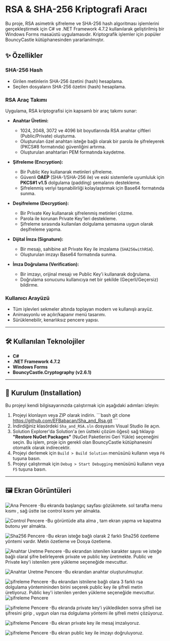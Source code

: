 # RSA & SHA-256 Kriptografi Aracı

Bu proje, RSA asimetrik şifreleme ve SHA-256 hash algoritması işlemlerini gerçekleştirmek için C# ve .NET Framework 4.7.2 kullanılarak geliştirilmiş bir Windows Forms masaüstü uygulamasıdır. Kriptografik işlemler için popüler BouncyCastle kütüphanesinden yararlanılmıştır.

## ✨ Özellikler

### SHA-256 Hash
* Girilen metinlerin SHA-256 özetini (hash) hesaplama.
* Seçilen dosyaların SHA-256 özetini (hash) hesaplama.

### RSA Araç Takımı
Uygulama, RSA kriptografisi için kapsamlı bir araç takımı sunar:

* **Anahtar Üretimi:**
    * 1024, 2048, 3072 ve 4096 bit boyutlarında RSA anahtar çiftleri (Public/Private) oluşturma.
    * Oluşturulan özel anahtarı isteğe bağlı olarak bir parola ile şifreleyerek (PKCS#8 formatında) güvenliğini artırma.
    * Oluşturulan anahtarları PEM formatında kaydetme.

* **Şifreleme (Encryption):**
    * Bir Public Key kullanarak metinleri şifreleme.
    * Güvenli **OAEP** (SHA-1/SHA-256 ile) ve eski sistemlerle uyumluluk için **PKCS#1 v1.5** dolgulama (padding) şemalarını destekleme.
    * Şifrelenmiş veriyi taşınabilirliği kolaylaştırmak için Base64 formatında sunma.

* **Deşifreleme (Decryption):**
    * Bir Private Key kullanarak şifrelenmiş metinleri çözme.
    * Parola ile korunan Private Key'leri destekleme.
    * Şifreleme sırasında kullanılan dolgulama şemasına uygun olarak deşifreleme yapma.

* **Dijital İmza (Signature):**
    * Bir mesajı, sahibine ait Private Key ile imzalama (`SHA256withRSA`).
    * Oluşturulan imzayı Base64 formatında sunma.

* **İmza Doğrulama (Verification):**
    * Bir imzayı, orijinal mesajı ve Public Key'i kullanarak doğrulama.
    * Doğrulama sonucunu kullanıcıya net bir şekilde (Geçerli/Geçersiz) bildirme.

### Kullanıcı Arayüzü
* Tüm işlevleri sekmeler altında toplayan modern ve kullanışlı arayüz.
* Animasyonlu ve açılır/kapanır menü tasarımı.
* Sürüklenebilir, kenarlıksız pencere yapısı.

---

## 🛠️ Kullanılan Teknolojiler
* **C#**
* **.NET Framework 4.7.2**
* **Windows Forms**
* **BouncyCastle.Cryptography (v2.6.1)**

---

## 🚀 Kurulum (Installation)
Bu projeyi kendi bilgisayarınızda çalıştırmak için aşağıdaki adımları izleyin:

1.  Projeyi klonlayın veya ZIP olarak indirin.
    \`\`\`bash
    git clone https://github.com/EFBabacan/Sha_and_Rsa.git
    \`\`\`
2.  İndirdiğiniz klasördeki `Sha_and_RSA.sln` dosyasını Visual Studio ile açın.
3.  Solution Explorer'da Solution'a (en üstteki çözüm öğesi) sağ tıklayıp **"Restore NuGet Packages"** (NuGet Paketlerini Geri Yükle) seçeneğini seçin. Bu işlem, proje için gerekli olan BouncyCastle kütüphanesini otomatik olarak indirecektir.
4.  Projeyi derlemek için `Build > Build Solution` menüsünü kullanın veya `F6` tuşuna basın.
5.  Projeyi çalıştırmak için `Debug > Start Debugging` menüsünü kullanın veya `F5` tuşuna basın.

---

## 🖼️ Ekran Görüntüleri

![Ana Pencere](./images/ana-ekran.png)
      -Bu ekranda başlangıç sayfası gözükmete. sol tarafta menu kısmı , sağ üstte ise control kısmı yer almakta.
      
![Control Pencere](./images/control.png)
      -Bu görüntüde alta alma , tam ekran yapma ve kapatma butonu yer almakta.
      
![Sha256 Pencere](./images/sha256.png)
      -Bu ekran isteğe bağlı olarak 2 farklı Sha256 özetleme  yöntemi vardır. Metin özetleme ve Dosya özetleme.

![Anahtar Uretme Pencere](./images/anahtar_uretme.png)
      -Bu ekrandan istenilen karakter sayısı ve isteğe bağlı olaral şifre belirleyerek private ve public key üretmekte. Public ve Private key'i istenilen yere yükleme seçeneğide mevcuttur.

![Anahtar Uretme Pencere](./images/anahtar_olusturma.png)
      -Bu ekrandan anahtar oluşturulmuştur.

![şifreleme Pencere](./images/encryption.png)
      -Bu ekrandan istnilene bağlı olara 3 farklı rsa dolgulama yöntemininden birini seçerek public key ile şifreli metin üretiyoruz. Public key'i istenilen yerden yükleme seçeneğide mevcuttur.
![şifreleme Pencere](./images/rsa_dolgulama.png)

![şifreleme Pencere](./images/decryption.png)
      -Bu ekranda private key'i yükledikden sonra şifreli ise şifresini girip , uygun olan rsa dolgulama yöntemi ile şifreli metni çözüyoruz.

![şifreleme Pencere](./images/sign_message.png)
      -Bu ekran private key ile mesaj imzalıyoruz.

![şifreleme Pencere](./images/verify_signature.png)
      -Bu ekran public key ile imzayı doğruluyoruz.

